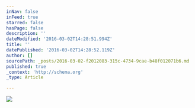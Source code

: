 ```yaml
---
inNav: false
inFeed: true
starred: false
hasPage: false
description: ''
dateModified: '2016-03-02T14:28:51.994Z'
title: ''
datePublished: '2016-03-02T14:28:52.119Z'
author: []
sourcePath: _posts/2016-03-02-f2012083-315c-4734-9cae-b48f012071b6.md
published: true
_context: 'http://schema.org'
_type: Article

---
```

![](https://the-grid-user-content.s3-us-west-2.amazonaws.com/45b36bab-ef6a-41c5-84ad-0403e3ad96a4.jpg)